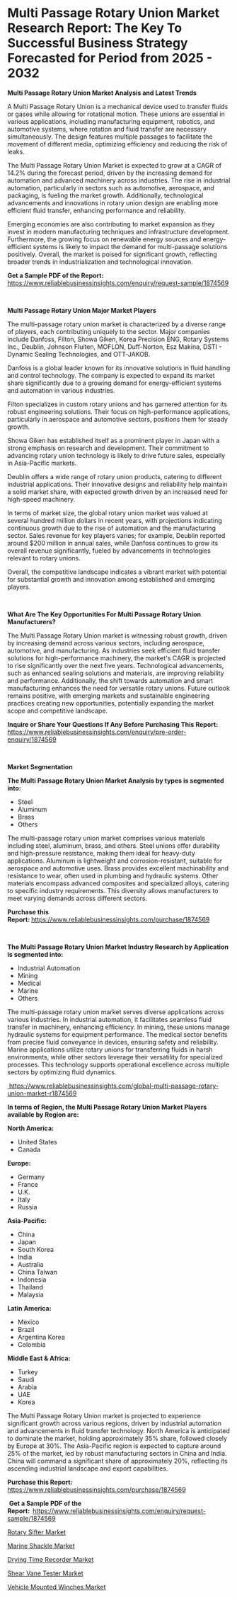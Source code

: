 <p><h1>Multi Passage Rotary Union Market Research Report: The Key To Successful Business Strategy Forecasted for Period from 2025 - 2032</h1></p><p><strong>Multi Passage Rotary Union Market Analysis and Latest Trends</strong></p>
<p><p>A Multi Passage Rotary Union is a mechanical device used to transfer fluids or gases while allowing for rotational motion. These unions are essential in various applications, including manufacturing equipment, robotics, and automotive systems, where rotation and fluid transfer are necessary simultaneously. The design features multiple passages to facilitate the movement of different media, optimizing efficiency and reducing the risk of leaks.</p><p>The Multi Passage Rotary Union Market is expected to grow at a CAGR of 14.2% during the forecast period, driven by the increasing demand for automation and advanced machinery across industries. The rise in industrial automation, particularly in sectors such as automotive, aerospace, and packaging, is fueling the market growth. Additionally, technological advancements and innovations in rotary union design are enabling more efficient fluid transfer, enhancing performance and reliability.</p><p>Emerging economies are also contributing to market expansion as they invest in modern manufacturing techniques and infrastructure development. Furthermore, the growing focus on renewable energy sources and energy-efficient systems is likely to impact the demand for multi-passage solutions positively. Overall, the market is poised for significant growth, reflecting broader trends in industrialization and technological innovation.</p></p>
<p><strong>Get a Sample PDF of the Report:&nbsp;</strong> <a href="https://www.reliablebusinessinsights.com/enquiry/request-sample/1874569?utm_campaign=1113&utm_medium=2&utm_source=Github&utm_content=ia&utm_term=22022025&utm_id=multi-passage-rotary-union">https://www.reliablebusinessinsights.com/enquiry/request-sample/1874569</a></p>
<p>&nbsp;</p>
<p><strong>Multi Passage Rotary Union Major Market Players</strong></p>
<p><p>The multi-passage rotary union market is characterized by a diverse range of players, each contributing uniquely to the sector. Major companies include Danfoss, Filton, Showa Giken, Korea Precision ENG, Rotary Systems Inc., Deublin, Johnson Fluiten, MOFLON, Duff-Norton, Esz Makina, DSTI - Dynamic Sealing Technologies, and OTT-JAKOB.</p><p>Danfoss is a global leader known for its innovative solutions in fluid handling and control technology. The company is expected to expand its market share significantly due to a growing demand for energy-efficient systems and automation in various industries.</p><p>Filton specializes in custom rotary unions and has garnered attention for its robust engineering solutions. Their focus on high-performance applications, particularly in aerospace and automotive sectors, positions them for steady growth.</p><p>Showa Giken has established itself as a prominent player in Japan with a strong emphasis on research and development. Their commitment to advancing rotary union technology is likely to drive future sales, especially in Asia-Pacific markets.</p><p>Deublin offers a wide range of rotary union products, catering to different industrial applications. Their innovative designs and reliability help maintain a solid market share, with expected growth driven by an increased need for high-speed machinery.</p><p>In terms of market size, the global rotary union market was valued at several hundred million dollars in recent years, with projections indicating continuous growth due to the rise of automation and the manufacturing sector. Sales revenue for key players varies; for example, Deublin reported around $200 million in annual sales, while Danfoss continues to grow its overall revenue significantly, fueled by advancements in technologies relevant to rotary unions.</p><p>Overall, the competitive landscape indicates a vibrant market with potential for substantial growth and innovation among established and emerging players.</p></p>
<p>&nbsp;</p>
<p><strong>What Are The Key Opportunities For Multi Passage Rotary Union Manufacturers?</strong></p>
<p><p>The Multi Passage Rotary Union market is witnessing robust growth, driven by increasing demand across various sectors, including aerospace, automotive, and manufacturing. As industries seek efficient fluid transfer solutions for high-performance machinery, the market's CAGR is projected to rise significantly over the next five years. Technological advancements, such as enhanced sealing solutions and materials, are improving reliability and performance. Additionally, the shift towards automation and smart manufacturing enhances the need for versatile rotary unions. Future outlook remains positive, with emerging markets and sustainable engineering practices creating new opportunities, potentially expanding the market scope and competitive landscape.</p></p>
<p><strong>Inquire or Share Your Questions If Any Before Purchasing This Report:</strong> <a href="https://www.reliablebusinessinsights.com/enquiry/pre-order-enquiry/1874569?utm_campaign=1113&utm_medium=2&utm_source=Github&utm_content=ia&utm_term=22022025&utm_id=multi-passage-rotary-union">https://www.reliablebusinessinsights.com/enquiry/pre-order-enquiry/1874569</a></p>
<p>&nbsp;</p>
<p><strong>Market Segmentation</strong></p>
<p><strong>The Multi Passage Rotary Union Market Analysis by types is segmented into:</strong></p>
<p><ul><li>Steel</li><li>Aluminum</li><li>Brass</li><li>Others</li></ul></p>
<p><p>The multi-passage rotary union market comprises various materials including steel, aluminum, brass, and others. Steel unions offer durability and high-pressure resistance, making them ideal for heavy-duty applications. Aluminum is lightweight and corrosion-resistant, suitable for aerospace and automotive uses. Brass provides excellent machinability and resistance to wear, often used in plumbing and hydraulic systems. Other materials encompass advanced composites and specialized alloys, catering to specific industry requirements. This diversity allows manufacturers to meet varying demands across different sectors.</p></p>
<p><strong>Purchase this Report:&nbsp;</strong><a href="https://www.reliablebusinessinsights.com/purchase/1874569?utm_campaign=1113&utm_medium=2&utm_source=Github&utm_content=ia&utm_term=22022025&utm_id=multi-passage-rotary-union">https://www.reliablebusinessinsights.com/purchase/1874569</a></p>
<p>&nbsp;</p>
<p><strong>The Multi Passage Rotary Union Market Industry Research by Application is segmented into:</strong></p>
<p><ul><li>Industrial Automation</li><li>Mining</li><li>Medical</li><li>Marine</li><li>Others</li></ul></p>
<p><p>The multi-passage rotary union market serves diverse applications across various industries. In industrial automation, it facilitates seamless fluid transfer in machinery, enhancing efficiency. In mining, these unions manage hydraulic systems for equipment performance. The medical sector benefits from precise fluid conveyance in devices, ensuring safety and reliability. Marine applications utilize rotary unions for transferring fluids in harsh environments, while other sectors leverage their versatility for specialized processes. This technology supports operational excellence across multiple sectors by optimizing fluid dynamics.</p></p>
<p><a href="https://www.reliablebusinessinsights.com/global-multi-passage-rotary-union-market-r1874569?utm_campaign=1113&utm_medium=2&utm_source=Github&utm_content=ia&utm_term=22022025&utm_id=multi-passage-rotary-union">&nbsp;https://www.reliablebusinessinsights.com/global-multi-passage-rotary-union-market-r1874569</a></p>
<p><strong>In terms of Region, the Multi Passage Rotary Union Market Players available by Region are:</strong></p>
<p>
    <p> <strong> North America: </strong>
        <ul>
            <li>United States</li>
            <li>Canada</li>
        </ul>
        </p> 
    <p> <strong> Europe: </strong>
        <ul>
            <li>Germany</li>
            <li>France</li>
            <li>U.K.</li>
            <li>Italy</li>
            <li>Russia</li>
        </ul>
        </p> 
    <p> <strong> Asia-Pacific: </strong>
        <ul>
            <li>China</li>
            <li>Japan</li>
            <li>South Korea</li>
            <li>India</li>
            <li>Australia</li>
            <li>China Taiwan</li>
            <li>Indonesia</li>
            <li>Thailand</li>
            <li>Malaysia</li>
        </ul>
        </p> 
    <p> <strong> Latin America: </strong>
        <ul>
            <li>Mexico</li>
            <li>Brazil</li>
            <li>Argentina Korea</li>
            <li>Colombia</li>
        </ul>
        </p> 
    <p> <strong> Middle East & Africa: </strong>
        <ul>
            <li>Turkey</li>
            <li>Saudi</li>
            <li>Arabia</li>
            <li>UAE</li>
            <li>Korea</li>
        </ul>
    </p>
    </p>
<p><p>The Multi Passage Rotary Union market is projected to experience significant growth across various regions, driven by industrial automation and advancements in fluid transfer technology. North America is anticipated to dominate the market, holding approximately 35% share, followed closely by Europe at 30%. The Asia-Pacific region is expected to capture around 25% of the market, led by robust manufacturing sectors in China and India. China will command a significant share of approximately 20%, reflecting its ascending industrial landscape and export capabilities.</p></p>
<p><strong>Purchase this Report: </strong><a href="https://www.reliablebusinessinsights.com/purchase/1874569?utm_campaign=1113&utm_medium=2&utm_source=Github&utm_content=ia&utm_term=22022025&utm_id=multi-passage-rotary-union">https://www.reliablebusinessinsights.com/purchase/1874569</a></p>
<p>&nbsp;<strong>Get a Sample PDF of the Report:&nbsp;&nbsp;</strong><a href="https://www.reliablebusinessinsights.com/enquiry/request-sample/1874569?utm_campaign=1113&utm_medium=2&utm_source=Github&utm_content=ia&utm_term=22022025&utm_id=multi-passage-rotary-union">https://www.reliablebusinessinsights.com/enquiry/request-sample/1874569</a></p>
<p><strong></strong></p>
<p><p><a href="https://github.com/ansanokajabi/Market-Research-Report-List-1/blob/main/rotary-sifter-market.md?utm_campaign=1113&utm_medium=2&utm_source=Github&utm_content=ia&utm_term=22022025&utm_id=multi-passage-rotary-union">Rotary Sifter Market</a></p><p><a href="https://github.com/rrosasdaunas/Market-Research-Report-List-1/blob/main/marine-shackle-market.md?utm_campaign=1113&utm_medium=2&utm_source=Github&utm_content=ia&utm_term=22022025&utm_id=multi-passage-rotary-union">Marine Shackle Market</a></p><p><a href="https://github.com/naomaroaoonv/Market-Research-Report-List-1/blob/main/drying-time-recorder-market.md?utm_campaign=1113&utm_medium=2&utm_source=Github&utm_content=ia&utm_term=22022025&utm_id=multi-passage-rotary-union">Drying Time Recorder Market</a></p><p><a href="https://github.com/zoccohaniech/Market-Research-Report-List-1/blob/main/shear-vane-tester-market.md?utm_campaign=1113&utm_medium=2&utm_source=Github&utm_content=ia&utm_term=22022025&utm_id=multi-passage-rotary-union">Shear Vane Tester Market</a></p><p><a href="https://github.com/ancsyanagha/Market-Research-Report-List-1/blob/main/vehicle-mounted-winches-market.md?utm_campaign=1113&utm_medium=2&utm_source=Github&utm_content=ia&utm_term=22022025&utm_id=multi-passage-rotary-union">Vehicle Mounted Winches Market</a></p></p>